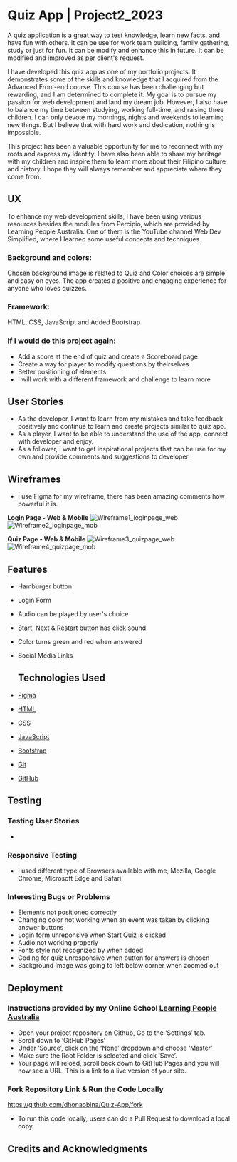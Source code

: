 # Quiz App | Project2_2023

A quiz application is a great way to test knowledge, learn new facts, and have fun with others. It can be use for work team building, family gathering, study or just for fun. It can be modify and enhance this in future. It can be modified and improved as per client's request.

I have developed this quiz app as one of my portfolio projects. It demonstrates some of the skills and knowledge that I acquired from the Advanced Front-end course. This course has been challenging but rewarding, and I am determined to complete it. My goal is to pursue my passion for web development and land my dream job. However, I also have to balance my time between studying, working full-time, and raising three children. I can only devote my mornings, nights and weekends to learning new things. But I believe that with hard work and dedication, nothing is impossible.

This project has been a valuable opportunity for me to reconnect with my roots and express my identity. I have also been able to share my heritage with my children and inspire them to learn more about their Filipino culture and history. I hope they will always remember and appreciate where they come from.

## UX 

To enhance my web development skills, I have been using various resources besides the modules from Percipio, which are provided by Learning People Australia. One of them is the YouTube channel Web Dev Simplified, where I learned some useful concepts and techniques.

### Background and colors:

Chosen background image is related to Quiz and Color choices are simple and easy on eyes. The app creates a positive and engaging experience for anyone who loves quizzes.

### Framework:

HTML, CSS, JavaScript and Added Bootstrap

### If I would do this project again:
- Add a score at the end of quiz and create a Scoreboard page
- Create a way for player to modify questions by theirselves
- Better positioning of elements
- I will work with a different framework and challenge to learn more

## User Stories
* As the developer, I want to learn from my mistakes and take feedback positively and continue to learn and create projects similar to quiz app.
* As a player, I want to be able to understand the use of the app, connect with developer and enjoy.
* As a follower, I want to get inspirational projects that can be use for my own and provide comments and suggestions to developer.

## Wireframes
- I use Figma for my wireframe, there has been amazing comments how powerful it is.

**Login Page - Web & Mobile**
![Wireframe1_loginpage_web](https://github.com/dhonaobina/Quiz-App/assets/113093370/423d95ab-61b1-403a-92f0-ea2f9c82d3ac)
![Wireframe2_loginpage_mob](https://github.com/dhonaobina/Quiz-App/assets/113093370/7e9be1b0-e3cb-4ac6-b215-4d2754cd0d1f)

**Quiz Page - Web & Mobile**
![Wireframe3_quizpage_web](https://github.com/dhonaobina/Quiz-App/assets/113093370/e89fc707-f764-4b21-a816-659894e2c988)
![Wireframe4_quizpage_mob](https://github.com/dhonaobina/Quiz-App/assets/113093370/2fe0dd7a-a46b-4868-8874-0851093061d7)

## Features
- Hamburger button
- Login Form
- Audio can be played by user's choice
- Start, Next & Restart button has click sound
- Color turns green and red when answered
- Social Media Links

  ## Technologies Used
- [Figma](https://figma.com)
- [HTML](https://developer.mozilla.org/en-US/docs/Glossary/HTML5)
- [CSS](https://developer.mozilla.org/en-US/docs/Glossary/CSS)
- [JavaScript](https://www.javascript.com/)
- [Bootstrap](https://getbootstrap.com/)
- [Git](https://git-scm.com/)
- [GitHub](https://github.com/)

## Testing 
### Testing User Stories
- 
### Responsive Testing
- I used different type of Browsers available with me, Mozilla, Google Chrome, Microsoft Edge and Safari.

### Interesting Bugs or Problems
- Elements not positioned correctly
- Changing color not working when an event was taken by clicking answer buttons
- Login form unreponsive when Start Quiz is clicked
- Audio not working properly
- Fonts style not recognized by when added
- Coding for quiz unresponsive when button for answers is chosen
- Background Image was going to left below corner when zoomed out

## Deployment
### Instructions provided by my Online School [Learning People Australia](https://www.learningpeople.com/au/)
- Open your project repository on Github, Go to the ‘Settings’ tab.
- Scroll down to ‘GitHub Pages’
- Under ‘Source’, click on the ‘None’ dropdown and choose ‘Master’
- Make sure the Root Folder is selected and click ‘Save’.
- Your page will reload, scroll back down to GitHub Pages and you will now see a URL.
This is a link to a live version of your site.

### Fork Repository Link & Run the Code Locally
https://github.com/dhonaobina/Quiz-App/fork
- To run this code locally, users can do a Pull Request to download a local copy.

## Credits and Acknowledgments
